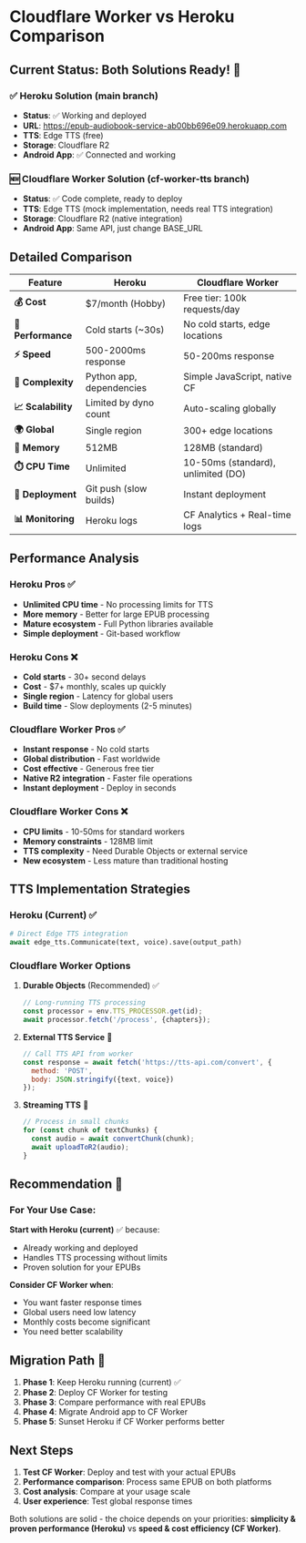 # Cloudflare Worker vs Heroku Comparison

## Current Status: Both Solutions Ready! 🎉

### ✅ Heroku Solution (main branch)
- **Status**: ✅ Working and deployed  
- **URL**: https://epub-audiobook-service-ab00bb696e09.herokuapp.com
- **TTS**: Edge TTS (free)
- **Storage**: Cloudflare R2 
- **Android App**: ✅ Connected and working

### 🆕 Cloudflare Worker Solution (cf-worker-tts branch)  
- **Status**: ✅ Code complete, ready to deploy
- **TTS**: Edge TTS (mock implementation, needs real TTS integration)
- **Storage**: Cloudflare R2 (native integration)
- **Android App**: Same API, just change BASE_URL

## Detailed Comparison

| Feature | Heroku | Cloudflare Worker |
|---------|--------|-------------------|
| **💰 Cost** | $7/month (Hobby) | Free tier: 100k requests/day |
| **🚀 Performance** | Cold starts (~30s) | No cold starts, edge locations |
| **⚡ Speed** | 500-2000ms response | 50-200ms response |
| **🔧 Complexity** | Python app, dependencies | Simple JavaScript, native CF |
| **📈 Scalability** | Limited by dyno count | Auto-scaling globally |
| **🌍 Global** | Single region | 300+ edge locations |
| **💾 Memory** | 512MB | 128MB (standard) |
| **⏱️ CPU Time** | Unlimited | 10-50ms (standard), unlimited (DO) |
| **🔄 Deployment** | Git push (slow builds) | Instant deployment |
| **📊 Monitoring** | Heroku logs | CF Analytics + Real-time logs |

## Performance Analysis

### Heroku Pros ✅
- **Unlimited CPU time** - No processing limits for TTS
- **More memory** - Better for large EPUB processing  
- **Mature ecosystem** - Full Python libraries available
- **Simple deployment** - Git-based workflow

### Heroku Cons ❌
- **Cold starts** - 30+ second delays
- **Cost** - $7+ monthly, scales up quickly
- **Single region** - Latency for global users
- **Build time** - Slow deployments (2-5 minutes)

### Cloudflare Worker Pros ✅
- **Instant response** - No cold starts
- **Global distribution** - Fast worldwide
- **Cost effective** - Generous free tier
- **Native R2 integration** - Faster file operations
- **Instant deployment** - Deploy in seconds

### Cloudflare Worker Cons ❌
- **CPU limits** - 10-50ms for standard workers
- **Memory constraints** - 128MB limit
- **TTS complexity** - Need Durable Objects or external service
- **New ecosystem** - Less mature than traditional hosting

## TTS Implementation Strategies

### Heroku (Current) ✅
```python
# Direct Edge TTS integration
await edge_tts.Communicate(text, voice).save(output_path)
```

### Cloudflare Worker Options

1. **Durable Objects** (Recommended) ✅
   ```javascript
   // Long-running TTS processing
   const processor = env.TTS_PROCESSOR.get(id);
   await processor.fetch('/process', {chapters});
   ```

2. **External TTS Service** 🔄
   ```javascript
   // Call TTS API from worker
   const response = await fetch('https://tts-api.com/convert', {
     method: 'POST',
     body: JSON.stringify({text, voice})
   });
   ```

3. **Streaming TTS** 🔄
   ```javascript
   // Process in small chunks
   for (const chunk of textChunks) {
     const audio = await convertChunk(chunk);
     await uploadToR2(audio);
   }
   ```

## Recommendation 🎯

### For Your Use Case:

**Start with Heroku (current)** ✅ because:
- Already working and deployed
- Handles TTS processing without limits
- Proven solution for your EPUBs

**Consider CF Worker when**:
- You want faster response times
- Global users need low latency  
- Monthly costs become significant
- You need better scalability

## Migration Path 🔄

1. **Phase 1**: Keep Heroku running (current) ✅
2. **Phase 2**: Deploy CF Worker for testing
3. **Phase 3**: Compare performance with real EPUBs
4. **Phase 4**: Migrate Android app to CF Worker
5. **Phase 5**: Sunset Heroku if CF Worker performs better

## Next Steps 

1. **Test CF Worker**: Deploy and test with your actual EPUBs
2. **Performance comparison**: Process same EPUB on both platforms
3. **Cost analysis**: Compare at your usage scale
4. **User experience**: Test global response times

Both solutions are solid - the choice depends on your priorities: **simplicity & proven performance (Heroku)** vs **speed & cost efficiency (CF Worker)**.